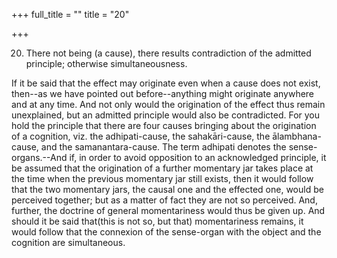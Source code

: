 +++
full_title = ""
title = "20"

+++


20. There not being (a cause), there results contradiction of the admitted principle; otherwise simultaneousness.

If it be said that the effect may originate even when a cause does not exist, then--as we have pointed out before--anything might originate anywhere and at any time. And not only would the origination of the effect thus remain unexplained, but an admitted principle would also be contradicted. For you hold the principle that there are four causes bringing about the origination of a cognition, viz. the adhipati-cause, the sahakāri-cause, the ālambhana-cause, and the samanantara-cause. The term adhipati denotes the sense-organs.--And if, in order to avoid opposition to an acknowledged principle, it be assumed that the origination of a further momentary jar takes place at the time when the previous momentary jar still exists, then it would follow that the two momentary jars, the causal one and the effected one, would be perceived together; but as a matter of fact they are not so perceived. And, further, the doctrine of general momentariness would thus be given up. And should it be said that(this is not so, but that) momentariness remains, it would follow that the connexion of the sense-organ with the object and the cognition are simultaneous.

